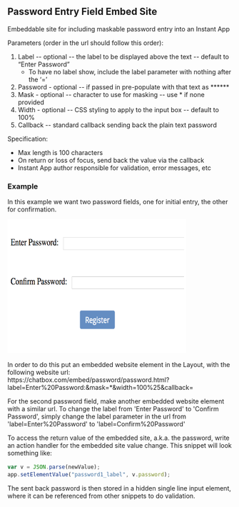 ## Password Entry Field Embed Site

Embeddable site for including maskable password entry into an Instant App

Parameters (order in the url should follow this order):
1. Label -- optional -- the label to be displayed above the text  -- default to “Enter Password”
    * To have no label show, include the label parameter with nothing after the ‘=’
2. Password - optional -- if passed in pre-populate with that text as ******
3. Mask - optional -- character to use for masking -- use * if none provided
4. Width - optional -- CSS styling to apply to the input box -- default to 100% 
5. Callback -- standard callback sending back the plain text password


Specification:
* Max length is 100 characters
* On return or loss of focus, send back the value via the callback
* Instant App author responsible for validation, error messages, etc


### Example
In this example we want two password fields, one for initial entry, the other for confirmation. 

<img src="PasswordExample.png" alt="Example Password App" width="400" height="300" />

In order to do this put an embedded website element in the Layout, with the following website url:
https://<i></i>chatbox.com/embed/password/password.html?label=Enter%20Password:&mask=*&width=100%25&callback=

For the second password field, make another embedded website element with a similar url. To change the label from 
'Enter Password' to 'Confirm Password', simply change the label parameter in the url from 'label=Enter%20Password' 
to 'label=Confirm%20Password'

To access the return value of the embedded site, a.k.a. the password, write an action handler for the embedded 
site value change. This snippet will look something like:
```javascript
var v = JSON.parse(newValue);
app.setElementValue("password1_label", v.password);
```

The sent back password is then stored in a hidden single line input element, where it can be referenced from other 
snippets to do validation.

